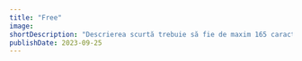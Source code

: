 ```yaml
---
title: "Free"
image:
shortDescription: "Descrierea scurtă trebuie să fie de maxim 165 caractere"
publishDate: 2023-09-25
---
```

